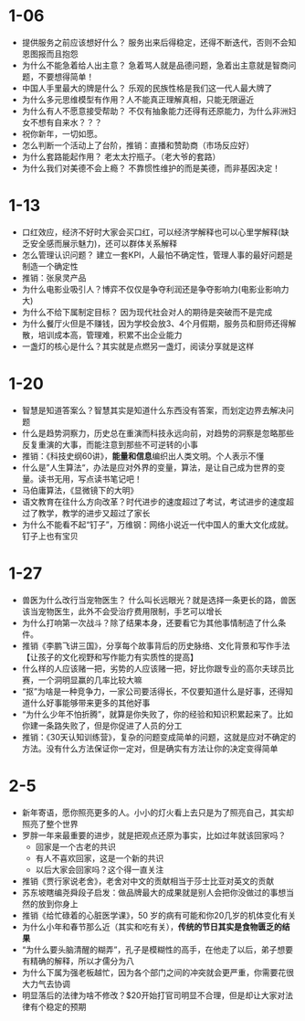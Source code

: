 # 1-06

- 提供服务之前应该想好什么？ 服务出来后得稳定，还得不断迭代，否则不会知恩图报而且抱怨
- 为什么不能急着给人出主意？ 急着骂人就是品德问题，急着出主意就是智商问题，不要想得简单！
- 中国人手里最大的牌是什么？ 乐观的民族性格是我们这一代人最大牌了
- 为什么多元思维模型有作用？人不能真正理解真相，只能无限逼近
- 为什么有人不愿意接受帮助？ 不仅有抽象能力还得有还原能力，为什么非洲妇女不想有自来水？？？
- 祝你新年，一切如愿。 
- 怎么判断一个活动上了台阶，推销：直播和赞助商（市场反应好）
- 为什么套路能起作用？ 老太太拧瓶子。（老大爷的套路）
- 为什么我们对美德不会上瘾？ 不靠惯性维护的而是美德，而非基因决定！

# 1-13

- 口红效应，经济不好时大家会买口红，可以经济学解释也可以心里学解释(缺乏安全感而展示魅力)，还可以群体关系解释
- 怎么管理认识问题？ 建立一套KPI，人最怕不确定性，管理人事的最好问题是制造一个确定性
- 推销：张泉灵产品
- 为什么电影业吸引人？博弈不仅仅是争夺利润还是争夺影响力(电影业影响力大)
- 为什么不给下属制定目标？ 因为现代社会对人的期待是突破而不是完成
- 为什么餐厅火但是不赚钱，因为学校会放3、4个月假期，服务员和厨师还得解散，培训成本高，管理难，积累不出企业能力
- 一盏灯的核心是什么？其实就是点燃另一盏灯，阅读分享就是这样

# 1-20

- 智慧是知道答案么？智慧其实是知道什么东西没有答案，而划定边界去解决问题
- 什么是趋势洞察力，历史总在重演而科技永远向前，对趋势的洞察是忽略那些反复重演的大事，而能注意到那些不可逆转的小事
- 推销：《科技史纲60讲》，**能量和信息**编织出人类文明。个人表示不懂
- 什么是”人生算法“，办法是应对外界的变量，算法，是让自己成为世界的变量。读书无用，写点读书笔记吧！
- 马伯庸算法，《显微镜下的大明》
- 语文教育在往什么方向改革？时代进步的速度超过了考试，考试进步的速度超过了教学，教学的进步又超过了家长
- 为什么不能看不起“钉子”，万维钢：网络小说近一代中国人的重大文化成就。钉子上也有宝贝

# 1-27

- 兽医为什么改行当宠物医生？ 什么叫长远眼光？就是选择一条更长的路，兽医该当宠物医生，此外不会受治疗费用限制，手艺可以增长
- 为什么打响第一次战斗？除了结果本身，还要看它为其他事情制造了什么条件。
- 推销《李鹏飞讲三国》，分享每个故事背后的历史脉络、文化背景和写作手法【让孩子的文化视野和写作能力有实质性的提高】
- 什么样的人应该赌一把，劣势的人应该赌一把，好比你跟专业的高尔夫球员比赛，一个洞明显赢的几率比较大嘛
- “抠”为啥是一种竞争力，一家公司要活得长，不仅要知道什么是好事，还得知道什么好事能够带来更多的其他好事
- “为什么少年不怕折腾”，就算是你失败了，你的经验和知识积累起来了。比如你建一条路失败了，但是你促进了人员的分工
- 推销：《30天认知训练营》，复杂的问题变成简单的问题，这就是应对不确定的方法。没有什么方法保证你一定对，但是确实有方法让你的决定变得简单

# 2-5

- 新年寄语，愿你照亮更多的人。小小的灯火看上去只是为了照亮自己，其实却照亮了整个世界
- 罗胖一年来最重要的进步，就是把观点还原为事实，比如过年就该回家吗？
  - 回家是一个古老的共识
  - 有人不喜欢回家，这是一个新的共识
  - 以后大家会回家吗？这个得一直关注
- 推销《贾行家说老舍》，老舍对中文的贡献相当于莎士比亚对英文的贡献
- 苏东坡瞎编尧舜段子启发：做品牌最大的成果就是别人会把你没做过的事想当然的放到你身上
- 推销《给忙碌着的心脏医学课》，50 岁的病有可能和你20几岁的机体变化有关
- 为什么小年和春节那么近（其实和吃有关），**传统的节日其实是食物匮乏的结果**
- “为什么要头脑清醒的糊弄”，孔子是模糊性的高手，在他走了以后，弟子想要有精确的解释，所以才儒分为八
- 为什么下属为强老板越忙，因为各个部门之间的冲突就会更严重，你需要花很大力气去协调
- 明显落后的法律为啥不修改？$20开始打官司明显不合理，但是却让大家对法律有个稳定的预期

